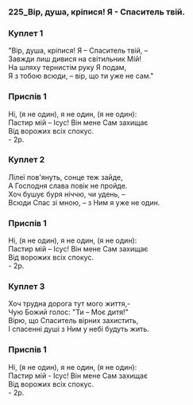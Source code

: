 ### 225_Вір, душа, кріпися! Я - Спаситель твій.
### Куплет 1
"Вір, душа, кріпися! Я – Спаситель твій, –<br/>Завжди лиш дивися на світильник Мій!<br/>На шляху тернистім руку Я подам,<br/>Я з тобою всюди, – вір, що ти уже не сам."
### Приспів 1
Ні, (я не один), я не один, (я не один):<br/>Пастир мій – Ісус! Він мене Сам захищає<br/>Від ворожих всіх спокус.<br/> - 2р.
### Куплет 2
Лілеї пов'януть, сонце теж зайде,<br/>А Господня слава повік не пройде.<br/>Хоч бушує буря ніччю, чи удень, – <br/>Всюди Спас зі мною, – з Ним я уже не один.
### Приспів 1
Ні, (я не один), я не один, (я не один):<br/>Пастир мій – Ісус! Він мене Сам захищає<br/>Від ворожих всіх спокус.<br/> - 2р.
### Куплет 3
Хоч трудна дорога тут мого життя,-<br/>Чую Божий голос: "Ти – Моє дитя!"<br/>Вірю, що Спаситель вірних захистить,<br/>І спасенні душі з Ним у небі будуть жить.
### Приспів 1
Ні, (я не один), я не один, (я не один):<br/>Пастир мій - Ісус! Він мене Сам захищає<br/>Від ворожих всіх спокус.<br/> - 2р.
